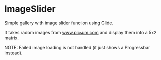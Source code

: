 # ImageSlider
Simple gallery with image slider function using Glide.

It takes radom images from www.picsum.com and display them into a 5x2 matrix.

NOTE: Failed image loading is not handled (it just shows a Progressbar instead).
